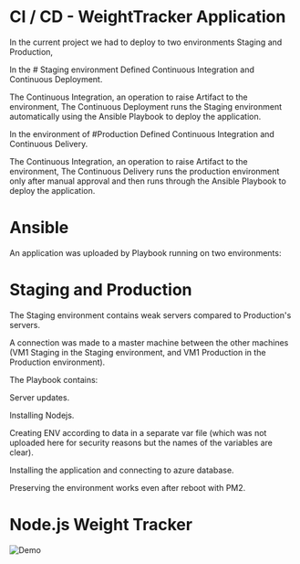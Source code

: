 # CI / CD - WeightTracker Application

In the current project we had to deploy to two environments
Staging and Production,

In the # Staging environment
Defined Continuous Integration and Continuous Deployment.

The Continuous Integration, an operation to raise Artifact to the environment,
The Continuous Deployment runs the Staging environment automatically using the Ansible Playbook to deploy the application.

In the environment of #Production
Defined Continuous Integration and Continuous Delivery.

The Continuous Integration, an operation to raise Artifact to the environment,
The Continuous Delivery runs the production environment only after manual approval and then runs through the Ansible Playbook to deploy the application.

# Ansible

An application was uploaded by Playbook running on two environments:
# Staging and Production

The Staging environment contains weak servers compared to Production's servers.

A connection was made to a master machine between the other machines (VM1 Staging in the Staging environment, and VM1 Production in the Production environment).

The Playbook contains:

Server updates.

Installing Nodejs.

Creating ENV according to data in a separate var file (which was not uploaded here for security reasons but the names of the variables are clear).

Installing the application and connecting to azure database.

Preserving the environment works even after reboot with PM2.



# Node.js Weight Tracker

![Demo](docs/build-weight-tracker-app-demo.gif)


